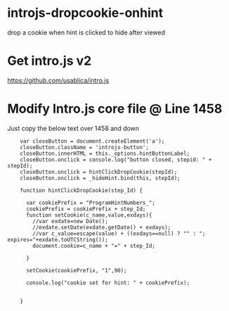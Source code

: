 # introjs-dropcookie-onhint
drop a cookie when hint is clicked to hide after viewed

# Get intro.js v2 
https://github.com/usablica/intro.js

# Modify Intro.js core file @ Line 1458
Just copy the below text over 1458 and down

```
    var closeButton = document.createElement('a');
    closeButton.className = 'introjs-button';
    closeButton.innerHTML = this._options.hintButtonLabel;
    closeButton.onclick = console.log("button closed, stepid: " + stepId);
    closeButton.onclick = hintClickDropCookie(stepId);
    closeButton.onclick = _hideHint.bind(this, stepId);
    
    function hintClickDropCookie(step_Id) {
      
      var cookiePrefix = "ProgramHintNumbers_";
      cookiePrefix = cookiePrefix + step_Id;
      function setCookie(c_name,value,exdays){
        //var exdate=new Date();
        //exdate.setDate(exdate.getDate() + exdays);
        //var c_value=escape(value) + ((exdays==null) ? "" : "; expires="+exdate.toUTCString());
        document.cookie=c_name + "=" + step_Id;
        
      }
    
      setCookie(cookiePrefix, "1",90);
      
      console.log("cookie set for hint: " + cookiePrefix);
      
      
    }
```
